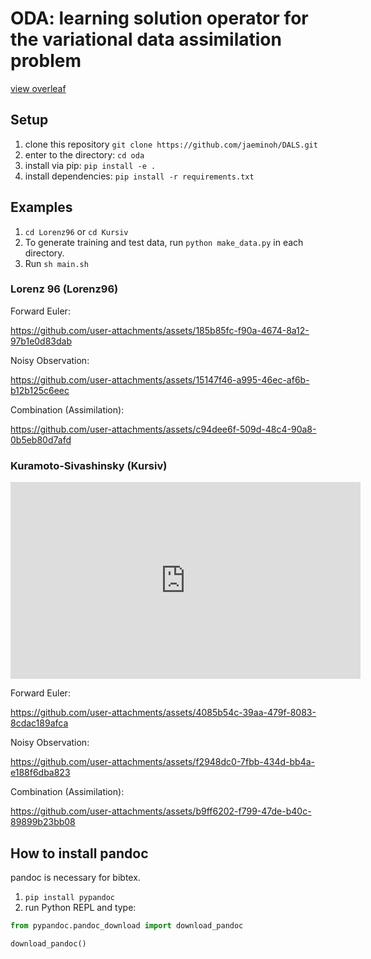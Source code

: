 # ODA: learning solution operator for the variational data assimilation problem

[view overleaf](https://www.overleaf.com/read/ktxhjhxfhkcf#c15a2d)


## Setup
1. clone this repository `git clone https://github.com/jaeminoh/DALS.git`
2. enter to the directory: `cd oda`
3. install via pip: `pip install -e .`
4. install dependencies: `pip install -r requirements.txt`

## Examples
1. `cd Lorenz96` or `cd Kursiv`
1. To generate training and test data, run `python make_data.py` in each directory.
2. Run `sh main.sh`

### Lorenz 96 (Lorenz96)

Forward Euler:


https://github.com/user-attachments/assets/185b85fc-f90a-4674-8a12-97b1e0d83dab


Noisy Observation:


https://github.com/user-attachments/assets/15147f46-a995-46ec-af6b-b12b125c6eec


Combination (Assimilation):


https://github.com/user-attachments/assets/c94dee6f-509d-48c4-90a8-0b5eb80d7afd



### Kuramoto-Sivashinsky (Kursiv)

<iframe width="560" height="315" src="https://www.youtube.com/embed/_IA0w4a4a84?si=flF_foGHj1IO7_5z" title="YouTube video player" frameborder="0" allow="accelerometer; autoplay; clipboard-write; encrypted-media; gyroscope; picture-in-picture; web-share" referrerpolicy="strict-origin-when-cross-origin" allowfullscreen></iframe>

Forward Euler:


https://github.com/user-attachments/assets/4085b54c-39aa-479f-8083-8cdac189afca


Noisy Observation:


https://github.com/user-attachments/assets/f2948dc0-7fbb-434d-bb4a-e188f6dba823


Combination (Assimilation):


https://github.com/user-attachments/assets/b9ff6202-f799-47de-b40c-89899b23bb08


## How to install pandoc
pandoc is necessary for bibtex.

1. `pip install pypandoc`
2. run Python REPL and type:
```python
from pypandoc.pandoc_download import download_pandoc

download_pandoc()
```